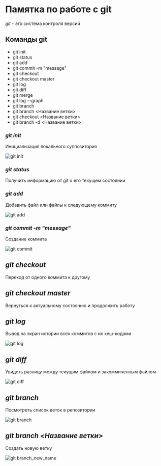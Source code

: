 # Памятка по работе с git
*git* - это система контроля версий
## Команды git
* git init
* git status
* git add
* git commit -m "message"
* git checkout
* git checkout master
* git log
* git diff
* git merge
* git log --graph
* git branch
* git branch <Название ветки>
* git checkout <Название ветки>
* git branch -d <Название ветки>

### *git init* 
Инициализация локального суппозитория

![git init](git_init.jpg)
### *git status*
Получить информацию от git о его текущем состоянии
### *git add*
Добавить файл или файлы к следующему коммиту

![git add](git_add.jpg)
### *git commit -m "message"*
Создание коммита

![git commit](git_commit.jpg)
## *git checkout*
Переход от одного коммита к другому
## *git checkout master*
Вернуться к актуальному состоянию и продолжить работу
## *git log*
Вывод на экран истории всех коммитов с их хеш-кодами

![git log](git_log.jpg)
## *git diff*
Увидеть разницу между текущим файлом и закоммиченным файлом

![git diff](git_diff.jpg)
## *git branch*
Посмотреть список веток в репозитории

![git branch](git_branch.jpg)

## *git branch <Название ветки>*
Создать новую ветку

![git branch_new_name](git_branch_new_name.jpg)
